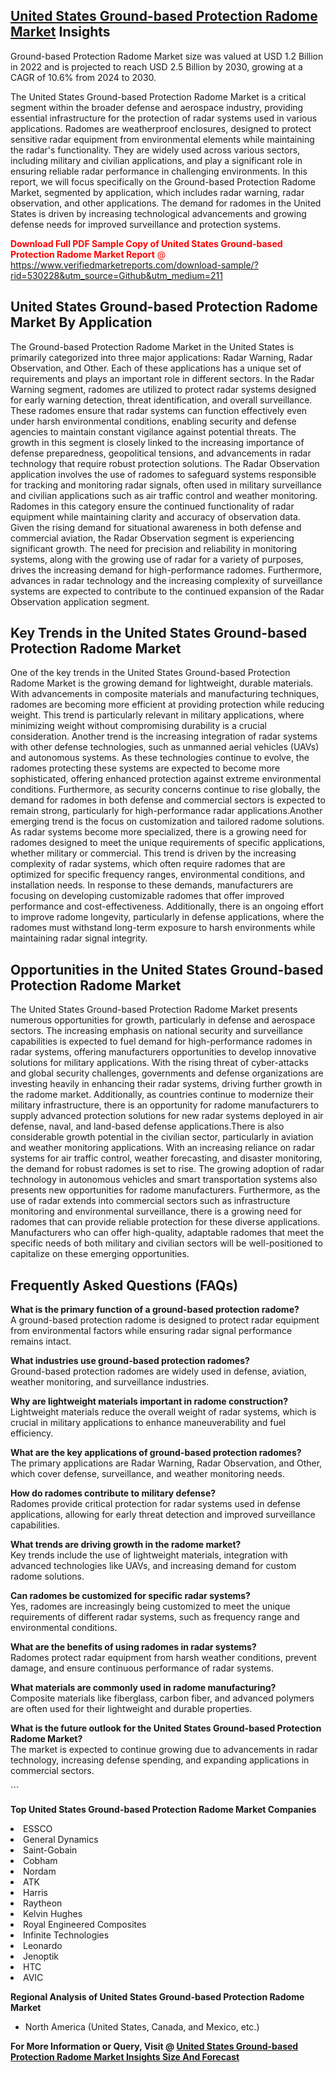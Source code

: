 <h2><a href="https://www.verifiedmarketreports.com/download-sample/?rid=530228&amp;utm_source=Github&amp;utm_medium=211" target="_blank">United States Ground-based Protection Radome Market</a> Insights</h2><p>Ground-based Protection Radome Market size was valued at USD 1.2 Billion in 2022 and is projected to reach USD 2.5 Billion by 2030, growing at a CAGR of 10.6% from 2024 to 2030.</p><p><p>The United States Ground-based Protection Radome Market is a critical segment within the broader defense and aerospace industry, providing essential infrastructure for the protection of radar systems used in various applications. Radomes are weatherproof enclosures, designed to protect sensitive radar equipment from environmental elements while maintaining the radar's functionality. They are widely used across various sectors, including military and civilian applications, and play a significant role in ensuring reliable radar performance in challenging environments. In this report, we will focus specifically on the Ground-based Protection Radome Market, segmented by application, which includes radar warning, radar observation, and other applications. The demand for radomes in the United States is driven by increasing technological advancements and growing defense needs for improved surveillance and protection systems. <p><span class=""><span style="color: #ff0000;"><strong>Download Full PDF Sample Copy of United States Ground-based Protection Radome Market Report</strong> @ </span><a href="https://www.verifiedmarketreports.com/download-sample/?rid=530228&amp;utm_source=Github&amp;utm_medium=211" target="_blank">https://www.verifiedmarketreports.com/download-sample/?rid=530228&amp;utm_source=Github&amp;utm_medium=211</a></span></p></p><h2>United States Ground-based Protection Radome Market By Application</h2><p>The Ground-based Protection Radome Market in the United States is primarily categorized into three major applications: Radar Warning, Radar Observation, and Other. Each of these applications has a unique set of requirements and plays an important role in different sectors. In the Radar Warning segment, radomes are utilized to protect radar systems designed for early warning detection, threat identification, and overall surveillance. These radomes ensure that radar systems can function effectively even under harsh environmental conditions, enabling security and defense agencies to maintain constant vigilance against potential threats. The growth in this segment is closely linked to the increasing importance of defense preparedness, geopolitical tensions, and advancements in radar technology that require robust protection solutions. The Radar Observation application involves the use of radomes to safeguard systems responsible for tracking and monitoring radar signals, often used in military surveillance and civilian applications such as air traffic control and weather monitoring. Radomes in this category ensure the continued functionality of radar equipment while maintaining clarity and accuracy of observation data. Given the rising demand for situational awareness in both defense and commercial aviation, the Radar Observation segment is experiencing significant growth. The need for precision and reliability in monitoring systems, along with the growing use of radar for a variety of purposes, drives the increasing demand for high-performance radomes. Furthermore, advances in radar technology and the increasing complexity of surveillance systems are expected to contribute to the continued expansion of the Radar Observation application segment.<h2>Key Trends in the United States Ground-based Protection Radome Market</h2><p>One of the key trends in the United States Ground-based Protection Radome Market is the growing demand for lightweight, durable materials. With advancements in composite materials and manufacturing techniques, radomes are becoming more efficient at providing protection while reducing weight. This trend is particularly relevant in military applications, where minimizing weight without compromising durability is a crucial consideration. Another trend is the increasing integration of radar systems with other defense technologies, such as unmanned aerial vehicles (UAVs) and autonomous systems. As these technologies continue to evolve, the radomes protecting these systems are expected to become more sophisticated, offering enhanced protection against extreme environmental conditions. Furthermore, as security concerns continue to rise globally, the demand for radomes in both defense and commercial sectors is expected to remain strong, particularly for high-performance radar applications.Another emerging trend is the focus on customization and tailored radome solutions. As radar systems become more specialized, there is a growing need for radomes designed to meet the unique requirements of specific applications, whether military or commercial. This trend is driven by the increasing complexity of radar systems, which often require radomes that are optimized for specific frequency ranges, environmental conditions, and installation needs. In response to these demands, manufacturers are focusing on developing customizable radomes that offer improved performance and cost-effectiveness. Additionally, there is an ongoing effort to improve radome longevity, particularly in defense applications, where the radomes must withstand long-term exposure to harsh environments while maintaining radar signal integrity.<h2>Opportunities in the United States Ground-based Protection Radome Market</h2><p>The United States Ground-based Protection Radome Market presents numerous opportunities for growth, particularly in defense and aerospace sectors. The increasing emphasis on national security and surveillance capabilities is expected to fuel demand for high-performance radomes in radar systems, offering manufacturers opportunities to develop innovative solutions for military applications. With the rising threat of cyber-attacks and global security challenges, governments and defense organizations are investing heavily in enhancing their radar systems, driving further growth in the radome market. Additionally, as countries continue to modernize their military infrastructure, there is an opportunity for radome manufacturers to supply advanced protection solutions for new radar systems deployed in air defense, naval, and land-based defense applications.There is also considerable growth potential in the civilian sector, particularly in aviation and weather monitoring applications. With an increasing reliance on radar systems for air traffic control, weather forecasting, and disaster monitoring, the demand for robust radomes is set to rise. The growing adoption of radar technology in autonomous vehicles and smart transportation systems also presents new opportunities for radome manufacturers. Furthermore, as the use of radar extends into commercial sectors such as infrastructure monitoring and environmental surveillance, there is a growing need for radomes that can provide reliable protection for these diverse applications. Manufacturers who can offer high-quality, adaptable radomes that meet the specific needs of both military and civilian sectors will be well-positioned to capitalize on these emerging opportunities.<h2>Frequently Asked Questions (FAQs)</h2><p><b>What is the primary function of a ground-based protection radome?</b><br> A ground-based protection radome is designed to protect radar equipment from environmental factors while ensuring radar signal performance remains intact.</p><p><b>What industries use ground-based protection radomes?</b><br> Ground-based protection radomes are widely used in defense, aviation, weather monitoring, and surveillance industries.</p><p><b>Why are lightweight materials important in radome construction?</b><br> Lightweight materials reduce the overall weight of radar systems, which is crucial in military applications to enhance maneuverability and fuel efficiency.</p><p><b>What are the key applications of ground-based protection radomes?</b><br> The primary applications are Radar Warning, Radar Observation, and Other, which cover defense, surveillance, and weather monitoring needs.</p><p><b>How do radomes contribute to military defense?</b><br> Radomes provide critical protection for radar systems used in defense applications, allowing for early threat detection and improved surveillance capabilities.</p><p><b>What trends are driving growth in the radome market?</b><br> Key trends include the use of lightweight materials, integration with advanced technologies like UAVs, and increasing demand for custom radome solutions.</p><p><b>Can radomes be customized for specific radar systems?</b><br> Yes, radomes are increasingly being customized to meet the unique requirements of different radar systems, such as frequency range and environmental conditions.</p><p><b>What are the benefits of using radomes in radar systems?</b><br> Radomes protect radar equipment from harsh weather conditions, prevent damage, and ensure continuous performance of radar systems.</p><p><b>What materials are commonly used in radome manufacturing?</b><br> Composite materials like fiberglass, carbon fiber, and advanced polymers are often used for their lightweight and durable properties.</p><p><b>What is the future outlook for the United States Ground-based Protection Radome Market?</b><br> The market is expected to continue growing due to advancements in radar technology, increasing defense spending, and expanding applications in commercial sectors.</p>```</p><p><strong>Top United States Ground-based Protection Radome Market Companies</strong></p><div data-test-id=""><p><li>ESSCO</li><li> General Dynamics</li><li> Saint-Gobain</li><li> Cobham</li><li> Nordam</li><li> ATK</li><li> Harris</li><li> Raytheon</li><li> Kelvin Hughes</li><li> Royal Engineered Composites</li><li> Infinite Technologies</li><li> Leonardo</li><li> Jenoptik</li><li> HTC</li><li> AVIC</li></p><div><strong>Regional Analysis of&nbsp;United States Ground-based Protection Radome Market</strong></div><ul><li dir="ltr"><p dir="ltr">North America&nbsp;(United States, Canada, and Mexico, etc.)</p></li></ul><p><strong>For More Information or Query, Visit @&nbsp;</strong><strong><a href="https://www.verifiedmarketreports.com/product/ground-based-protection-radome-market/?utm_source=Github&amp;utm_medium=211" target="_blank">United States Ground-based Protection Radome Market Insights Size And Forecast</a></strong></p></div>
